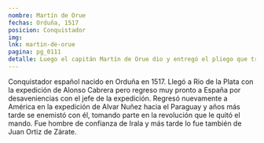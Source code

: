 ```yaml
---
nombre: Martín de Orue
fechas: Orduña, 1517
posicion: Conquistador
img:
lnk: martin-de-orue
pagina: pg_0111
detalle: Luego el capitán Martín de Orue dio y entregó el pliego que traía de Su Majestad, cerrado y sellado, duplicado del que por la vía del Brasil...
---
```


<p>Conquistador español nacido en Orduña en 1517. Llegó a Rio de la Plata con la expedición de Alonso Cabrera pero regreso muy pronto a España por desaveniencias con el jefe de la expedición. Regresó nuevamente a América en la expedición de Alvar Nuñez hacia el Paraguay y años más tarde se enemistó con él, tomando parte en la revolución que le quitó el mando. Fue hombre de confianza de Irala y más tarde lo fue también de Juan Ortiz de Zárate.</p>
